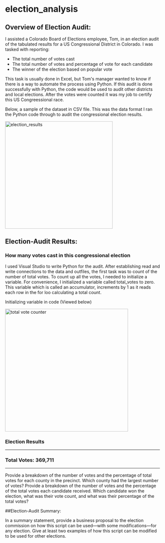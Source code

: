 # election_analysis


## Overview of Election Audit:

I assisted a Colorado Board of Elections employee, Tom, in an election audit of the tabulated results for a US Congressional District in Colorado. I was tasked with reporting:
* The total number of votes cast
* The total number of votes and percentage of vote for each candidate
* The winner of the election based on popular vote

This task is usually done in Excel, but Tom's manager wanted to know if there is a way to automate the process using Python. If this audit is done successfully with Python, the code would be used to audit other districts and local elections. After the votes were counted it was my job to certify this US Congreessional race.

Below, a sample of the dataset in CSV file. This was the data format I ran the Python code through to audit the congressional election results.

<img width="350" alt="election_results" src="https://user-images.githubusercontent.com/102890151/164954437-cef85d1b-0669-44bf-9587-028a03ed545f.png">


## Election-Audit Results: 

### How many votes cast in this congressional election

I used Visual Studio to write Python for the audit. After establishing read and write connections to the data and outfiles, the first task was to count of the number of total votes. To count up all the votes, I needed to initialize a variable. For convenience, I initialized a variable called total_votes to zero. This variable which is called an accumulator, increments by 1 as it reads each row in the for loo calculating a total count. 

Initializing variable in code (Viewed below)

<img width="400" alt="total vote counter" src="https://user-images.githubusercontent.com/102890151/164955859-349e1b14-6689-4514-9021-b76ea4d23268.png">

### Election Results
-------------------------
### Total Votes: 369,711
-------------------------

Provide a breakdown of the number of votes and the percentage of total votes for each county in the precinct.
Which county had the largest number of votes?
Provide a breakdown of the number of votes and the percentage of the total votes each candidate received.
Which candidate won the election, what was their vote count, and what was their percentage of the total votes?

##Election-Audit Summary: 

In a summary statement, provide a business proposal to the election commission on how this script can be used—with some modifications—for any election. Give at least two examples of how this script can be modified to be used for other elections.
